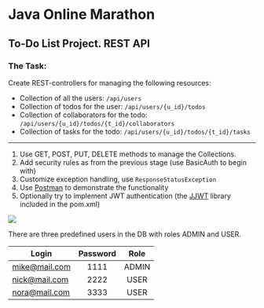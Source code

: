 
# Java Online Marathon
## To-Do List Project. REST API
### The Task:
Create REST-controllers for managing the following resources:
 - Collection of all the users: `/api/users`
 - Collection of todos for the user: `/api/users/{u_id}/todos`
 - Collection of collaborators for the todo: `/api/users/{u_id}/todos/{t_id}/collaborators`
 - Collection of tasks for the todo: `/api/users/{u_id}/todos/{t_id}/tasks`
---
1) Use GET, POST, PUT, DELETE methods to manage the Collections.
2) Add security rules as from the previous stage (use BasicAuth to begin with)
3) Customize exception handling, use `ResponseStatusException`
4) Use [Postman](https://www.postman.com/downloads/) to demonstrate the functionality
5) Optionally try to implement JWT authentication (the [JJWT](https://github.com/jwtk/jjwt) library included in the pom.xml)


![](C:\Users\obutr\Downloads\ToDoList\ERD.png)

There are three predefined users in the DB with roles ADMIN and USER.

| Login         | Password | Role  |
|---------------|:--------:|:-----:|
| mike@mail.com |   1111   | ADMIN |
| nick@mail.com |   2222   | USER  |
| nora@mail.com |   3333   | USER  |